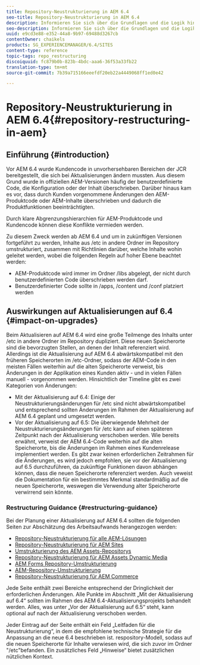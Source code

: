```yaml
---
title: Repository-Neustrukturierung in AEM 6.4
seo-title: Repository-Neustrukturierung in AEM 6.4
description: Informieren Sie sich über die Grundlagen und die Logik hinter der Repository-Neustrukturierung in AEM 6.4
seo-description: Informieren Sie sich über die Grundlagen und die Logik hinter der Repository-Neustrukturierung in AEM 6.4
uuid: e9cd3e88-e352-44a8-9b97-69488d3267cb
contentOwner: chaikels
products: SG_EXPERIENCEMANAGER/6.4/SITES
content-type: reference
topic-tags: repo_restructuring
discoiquuid: fc879b0b-823b-4bdc-aaa6-36f53a33fb22
translation-type: tm+mt
source-git-commit: 7b39a715166eeefdf20eb22a4449068ff1ed0e42

---
```



# Repository-Neustrukturierung in AEM 6.4{#repository-restructuring-in-aem}

## Einführung {#introduction}

Vor AEM 6.4 wurde Kundencode in unvorhersehbaren Bereichen der JCR bereitgestellt, die sich bei Aktualisierungen ändern mussten. Aus diesem Grund wurde in offiziellen AEM-Versionen häufig der benutzerdefinierte Code, die Konfiguration oder der Inhalt überschrieben. Darüber hinaus kam es vor, dass durch Kunden vorgenommene Änderungen den AEM-Produktcode oder AEM-Inhalte überschrieben und dadurch die Produktfunktionen beeinträchtigten.

Durch klare Abgrenzungshierarchien für AEM-Produktcode und Kundencode können diese Konflikte vermieden werden.

Zu diesem Zweck werden ab AEM 6.4 und um in zukünftigen Versionen fortgeführt zu werden, Inhalte aus /etc in andere Ordner im Repository umstrukturiert, zusammen mit Richtlinien darüber, welche Inhalte wohin geleitet werden, wobei die folgenden Regeln auf hoher Ebene beachtet werden:

* AEM-Produktcode wird immer im Ordner /libs abgelegt, der nicht durch benutzerdefinierten Code überschrieben werden darf.
* Benutzerdefinierter Code sollte in /apps, /content und /conf platziert werden

## Auswirkungen auf Aktualisierungen auf 6.4 {#impact-on-upgrades}

Beim Aktualisieren auf AEM 6.4 wird eine große Teilmenge des Inhalts unter /etc in andere Ordner im Repository dupliziert. Diese neuen Speicherorte sind die bevorzugten Stellen, an denen der Inhalt referenziert wird. Allerdings ist die Aktualisierung auf AEM 6.4 abwärtskompatibel mit den früheren Speicherorten im /etc-Ordner, sodass der AEM-Code in den meisten Fällen weiterhin auf die alten Speicherorte verweist, bis Änderungen in der Applikation eines Kunden aktiv - und in vielen Fällen manuell - vorgenommen werden. Hinsichtlich der Timeline gibt es zwei Kategorien von Änderungen:

* Mit der Aktualisierung auf 6.4: Einige der Neustrukturierungsänderungen für /etc sind nicht abwärtskompatibel und entsprechend sollten Änderungen im Rahmen der Aktualisierung auf AEM 6.4 geplant und umgesetzt werden.
* Vor der Aktualisierung auf 6.5: Die überwiegende Mehrheit der Neustrukturierungsänderungen für /etc kann auf einen späteren Zeitpunkt nach der Aktualisierung verschoben werden. Wie bereits erwähnt, verweist der AEM 6.4-Code weiterhin auf die alten Speicherorte, bis die Änderungen im Rahmen eines Kundenrelease implementiert werden. Es gibt zwar keinen erforderlichen Zeitrahmen für die Änderungen, es wird jedoch empfohlen, sie vor der Aktualisierung auf 6.5 durchzuführen, da zukünftige Funktionen davon abhängen können, dass die neuen Speicherorte referenziert werden. Auch veweist die Dokumentation für ein bestimmtes Merkmal standardmäßig auf die neuen Speicherorte, weswegen die Verwendung alter Speicherorte verwirrend sein könnte.

### Restructuring Guidance {#restructuring-guidance}

Bei der Planung einer Aktualisierung auf AEM 6.4 sollten die folgenden Seiten zur Abschätzung des Arbeitsaufwands herangezogen werden:

* [Repository-Neustrukturierung für alle AEM-Lösungen](/help/sites-deploying/all-repository-restructuring-in-aem-6-4.md)
* [Repository-Neustrukturierung für AEM Sites](/help/sites-deploying/sites-repository-restructuring-in-aem-6-4.md)
* [Umstrukturierung des AEM Assets-Repositorys](/help/sites-deploying/assets-repository-restructuring-in-aem-6-4.md)
* [Repository-Neustrukturierung für AEM Assets Dynamic Media](/help/sites-deploying/dynamicmedia-repository-restructuring-in-aem-6-4.md)
* [AEM Forms Repository-Umstrukturierung](/help/sites-deploying/forms-repository-restructuring-in-aem-6-4.md)
* [AEM-Repository-Umstrukturierung](/help/sites-deploying/communities-repository-restructuring-in-aem-6-4.md)
* [Repository-Neustrukturierung für AEM Commerce](/help/sites-deploying/ecommerce-repository-restructuring-in-aem-6-4.md)

Jede Seite enthält zwei Bereiche entsprechend der Dringlichkeit der erforderlichen Änderungen. Alle Punkte im Abschnitt „Mit der Aktualisierung auf 6.4“ sollten im Rahmen des AEM 6.4-Aktualisierungsprojekts behandelt werden. Alles, was unter „Vor der Aktualisierung auf 6.5“ steht, kann optional auf nach der Aktualisierung verschoben werden.

Jeder Eintrag auf der Seite enthält ein Feld „Leitfaden für die Neustrukturierung“, in dem die empfohlene technische Strategie für die Anpassung an die neue 6.4 beschrieben ist.  respository-Modell, sodass auf die neuen Speicherorte für Inhalte verwiesen wird, die sich zuvor im Ordner &quot;/etc&quot;befanden. Ein zusätzliches Feld „Hinweise“ bietet zusätzlichen nützlichen Kontext.
